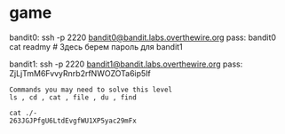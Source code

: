 # game

bandit0: 
	ssh -p 2220 bandit0@bandit.labs.overthewire.org pass: bandit0
	cat readmy #  Здесь берем пароль для bandit1

bandit1: 
	ssh -p 2220 bandit1@bandit.labs.overthewire.org 
	pass: ZjLjTmM6FvvyRnrb2rfNWOZOTa6ip5If
	
	Commands you may need to solve this level
	ls , cd , cat , file , du , find
	
	cat ./-
	263JGJPfgU6LtdEvgfWU1XP5yac29mFx





 
